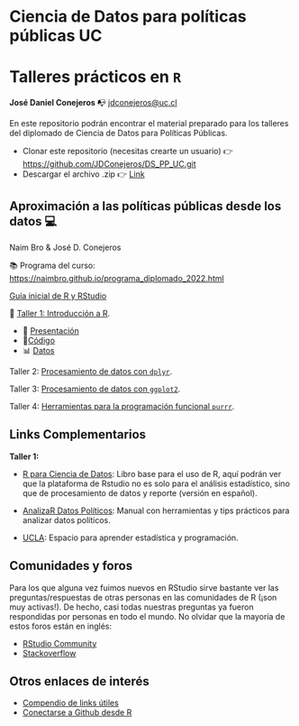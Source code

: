 # Ciencia de Datos para políticas públicas UC
# Talleres prácticos en `R`

**José Daniel Conejeros** :mailbox_with_no_mail: jdconejeros@uc.cl

En este repositorio podrán encontrar el material preparado para los talleres del diplomado de Ciencia de Datos para Políticas Públicas. 

- Clonar este repositorio (necesitas crearte un usuario) :point_right: https://github.com/JDConejeros/DS_PP_UC.git 
- Descargar el archivo .zip :point_right: [Link](https://github.com/JDConejeros/DS_PP_UC#:~:text=with%20GitHub%20Desktop-,Download%20ZIP,-Latest%20commit)

## Aproximación a las políticas públicas desde los datos :computer:

Naim Bro & José D. Conejeros

:books: Programa del curso: https://naimbro.github.io/programa_diplomado_2022.html 

[Guía inicial de R y RStudio](https://jdconejeros.shinyapps.io/Guia_inicial_R_2022/) 

:pushpin:	 [Taller 1: Introducción a R](https://github.com/JDConejeros/DS_PP_UC/tree/main/APPD/Taller_1).

- :scroll: [Presentación](https://github.com/JDConejeros/DS_PP_UC/blob/main/APPD/Taller_1/Presentacion_t1.pdf)
- :memo:[Código](https://www.dropbox.com/s/qarbwm4g7ayjowt/Taller_1_code.R?dl=0)
- :bar_chart: [Datos](https://www.dropbox.com/scl/fo/1208d72kq4cy0kcl2hr38/h?dl=0&rlkey=lbu2i58fkk5jwasxt4lvev2hw)

Taller 2: [Procesamiento de datos con `dplyr`](https://github.com/JDConejeros/DS_PP_UC/tree/main/APPD/Taller_2).

Taller 3: [Procesamiento de datos con `ggplot2`](https://github.com/JDConejeros/DS_PP_UC/tree/main/APPD/Taller_3).

Taller 4: [Herramientas para la programación funcional `purrr`](https://github.com/JDConejeros/DS_PP_UC/tree/main/APPD/Taller_4).


## Links Complementarios

**Taller 1:**

- [R para Ciencia de Datos](https://es.r4ds.hadley.nz/): Libro base para el uso de R, aquí podrán ver que la plataforma de Rstudio no es solo para el análisis estadístico, sino que de procesamiento de datos y reporte (versión en español).

- [AnalizaR Datos Políticos](https://arcruz0.github.io/libroadp/index.html): Manual con herramientas y tips prácticos para analizar datos políticos.

- [UCLA](https://stats.oarc.ucla.edu/r/): Espacio para aprender estadística y programación.


## Comunidades y foros

Para los que alguna vez fuimos nuevos en RStudio sirve bastante ver las preguntas/respuestas de otras personas en las comunidades de R (¡son muy activas!). De hecho, casi todas nuestras preguntas ya fueron respondidas por personas en todo el mundo. No olvidar que la mayoría de estos foros están en inglés:

+ [RStudio Community](https://community.rstudio.com/)
+ [Stackoverflow](https://stackoverflow.com/questions/tagged/r)

## Otros enlaces de interés

+ [Compendio de links útiles](https://www.lecy.info/r-for-public-policy)
+ [Conectarse a Github desde R](https://happygitwithr.com/rstudio-git-github.html#clone-the-new-github-repository-to-your-computer-via-rstudio)